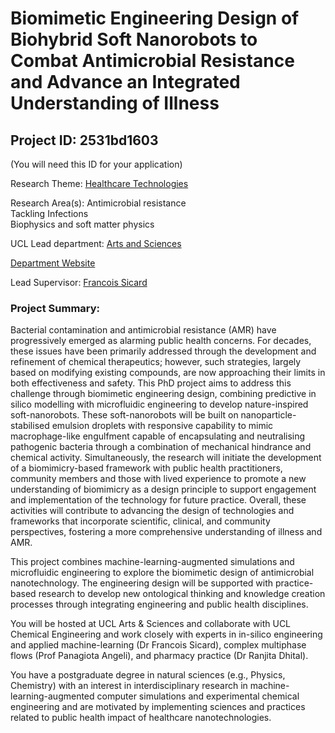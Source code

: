 # Biomimetic Engineering Design of Biohybrid Soft Nanorobots to Combat Antimicrobial Resistance and Advance an Integrated Understanding of Illness

## Project ID: **2531bd1603**
(You will need this ID for your application)

Research Theme: [Healthcare Technologies](../themes/healthcare-technologies.md)

Research Area(s):
Antimicrobial resistance<br />Tackling Infections<br />Biophysics and soft matter physics

UCL Lead department: [Arts and Sciences](../departments/arts-and-sciences.md)

[Department Website](https://www.ucl.ac.uk/arts-sciences/ucl-arts-and-sciences)

Lead Supervisor: [Francois Sicard](https://profiles.ucl.ac.uk/51685)

### Project Summary:

Bacterial contamination and antimicrobial resistance (AMR) have progressively emerged as alarming public health concerns. For decades, these issues have been primarily addressed through the development and refinement of chemical therapeutics; however, such strategies, largely based on modifying existing compounds, are now approaching their limits in both effectiveness and safety. This PhD project aims to address this challenge through biomimetic engineering design, combining predictive in silico modelling with microfluidic engineering to develop nature-inspired soft-nanorobots. These soft-nanorobots will be built on nanoparticle-stabilised emulsion droplets with responsive capability to mimic macrophage-like engulfment capable of encapsulating and neutralising pathogenic bacteria through a combination of mechanical hindrance and chemical activity. Simultaneously, the research will initiate the development of a biomimicry-based framework with public health practitioners, community members and those with lived experience to promote a new understanding of biomimicry as a design principle to support engagement and implementation of the technology for future practice. Overall, these activities will contribute to advancing the design of technologies and frameworks that incorporate scientific, clinical, and community perspectives, fostering a more comprehensive understanding of illness and AMR.

This project combines machine-learning-augmented simulations and microfluidic engineering to explore the biomimetic design of antimicrobial nanotechnology. The engineering design will be supported with practice-based research to develop new ontological thinking and knowledge creation processes through integrating engineering and public health disciplines. 

You will be hosted at UCL Arts & Sciences and collaborate with UCL Chemical Engineering and work closely with experts in in-silico engineering and applied machine-learning (Dr Francois Sicard), complex multiphase flows (Prof Panagiota Angeli), and pharmacy practice (Dr Ranjita Dhital).

You have a postgraduate degree in natural sciences (e.g., Physics, Chemistry) with an interest in interdisciplinary research in machine-learning-augmented computer simulations and experimental chemical engineering and are motivated by implementing sciences and practices related to public health impact of healthcare nanotechnologies.
